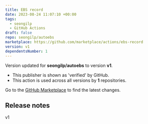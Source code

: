 ```yaml
---
title: EBS record
date: 2023-08-24 11:07:10 +00:00
tags:
  - seongilp
  - GitHub Actions
draft: false
repo: seongilp/autoebs
marketplace: https://github.com/marketplace/actions/ebs-record
version: v1
dependentsNumber: 1
---
```



Version updated for **seongilp/autoebs** to version **v1**.
- This publisher is shown as 'verified' by GitHub.
- This action is used across all versions by **1** repositories.

Go to the [GitHub Marketplace](https://github.com/marketplace/actions/ebs-record) to find the latest changes.

## Release notes

v1
